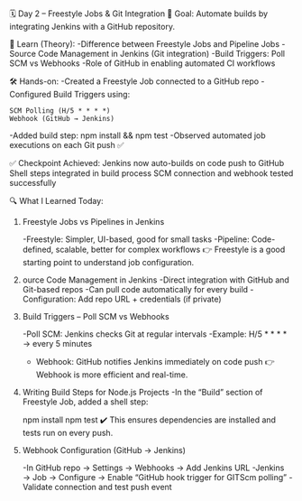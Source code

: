 🗓️ Day 2 – Freestyle Jobs & Git Integration
🎯 Goal: Automate builds by integrating Jenkins with a GitHub repository.

🧠 Learn (Theory):
-Difference between Freestyle Jobs and Pipeline Jobs
-Source Code Management in Jenkins (Git integration)
-Build Triggers: Poll SCM vs Webhooks
-Role of GitHub in enabling automated CI workflows

🛠️ Hands-on:
-Created a Freestyle Job connected to a GitHub repo
-Configured Build Triggers using:

    SCM Polling (H/5 * * * *)
    Webhook (GitHub → Jenkins)

-Added build step: npm install && npm test
-Observed automated job executions on each Git push ✅

✅ Checkpoint Achieved:
Jenkins now auto-builds on code push to GitHub
Shell steps integrated in build process
SCM connection and webhook tested successfully

🔍 What I Learned Today:

1. Freestyle Jobs vs Pipelines in Jenkins

    -Freestyle: Simpler, UI-based, good for small tasks
    -Pipeline: Code-defined, scalable, better for complex workflows
    👉 Freestyle is a good starting point to understand job configuration.

2. ource Code Management in Jenkins
    -Direct integration with GitHub and Git-based repos
    -Can pull code automatically for every build
    -Configuration: Add repo URL + credentials (if private)

3. Build Triggers – Poll SCM vs Webhooks

    -Poll SCM: Jenkins checks Git at regular intervals
    -Example: H/5 * * * * → every 5 minutes

    - Webhook: GitHub notifies Jenkins immediately on code push
    👉 Webhook is more efficient and real-time.

4. Writing Build Steps for Node.js Projects
    -In the “Build” section of Freestyle Job, added a shell step:

    npm install
    npm test
✔️ This ensures dependencies are installed and tests run on every push.

5. Webhook Configuration (GitHub → Jenkins)

    -In GitHub repo → Settings → Webhooks → Add Jenkins URL
    -Jenkins → Job → Configure → Enable “GitHub hook trigger for GITScm polling”
    -Validate connection and test push event